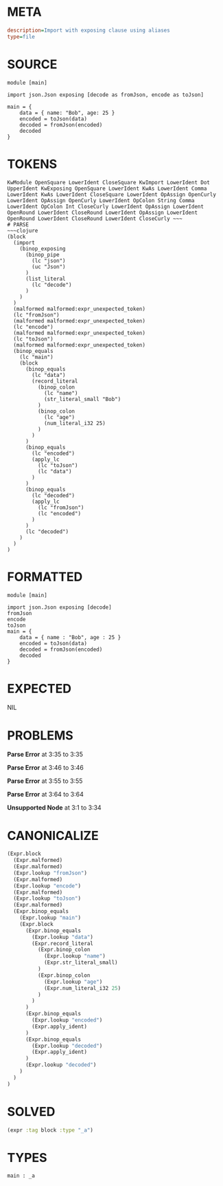 # META
~~~ini
description=Import with exposing clause using aliases
type=file
~~~
# SOURCE
~~~roc
module [main]

import json.Json exposing [decode as fromJson, encode as toJson]

main = {
	data = { name: "Bob", age: 25 }
	encoded = toJson(data)
	decoded = fromJson(encoded)
	decoded
}
~~~
# TOKENS
~~~text
KwModule OpenSquare LowerIdent CloseSquare KwImport LowerIdent Dot UpperIdent KwExposing OpenSquare LowerIdent KwAs LowerIdent Comma LowerIdent KwAs LowerIdent CloseSquare LowerIdent OpAssign OpenCurly LowerIdent OpAssign OpenCurly LowerIdent OpColon String Comma LowerIdent OpColon Int CloseCurly LowerIdent OpAssign LowerIdent OpenRound LowerIdent CloseRound LowerIdent OpAssign LowerIdent OpenRound LowerIdent CloseRound LowerIdent CloseCurly ~~~
# PARSE
~~~clojure
(block
  (import
    (binop_exposing
      (binop_pipe
        (lc "json")
        (uc "Json")
      )
      (list_literal
        (lc "decode")
      )
    )
  )
  (malformed malformed:expr_unexpected_token)
  (lc "fromJson")
  (malformed malformed:expr_unexpected_token)
  (lc "encode")
  (malformed malformed:expr_unexpected_token)
  (lc "toJson")
  (malformed malformed:expr_unexpected_token)
  (binop_equals
    (lc "main")
    (block
      (binop_equals
        (lc "data")
        (record_literal
          (binop_colon
            (lc "name")
            (str_literal_small "Bob")
          )
          (binop_colon
            (lc "age")
            (num_literal_i32 25)
          )
        )
      )
      (binop_equals
        (lc "encoded")
        (apply_lc
          (lc "toJson")
          (lc "data")
        )
      )
      (binop_equals
        (lc "decoded")
        (apply_lc
          (lc "fromJson")
          (lc "encoded")
        )
      )
      (lc "decoded")
    )
  )
)
~~~
# FORMATTED
~~~roc
module [main]

import json.Json exposing [decode]
fromJson
encode
toJson
main = {
	data = { name : "Bob", age : 25 }
	encoded = toJson(data)
	decoded = fromJson(encoded)
	decoded
}
~~~
# EXPECTED
NIL
# PROBLEMS
**Parse Error**
at 3:35 to 3:35

**Parse Error**
at 3:46 to 3:46

**Parse Error**
at 3:55 to 3:55

**Parse Error**
at 3:64 to 3:64

**Unsupported Node**
at 3:1 to 3:34

# CANONICALIZE
~~~clojure
(Expr.block
  (Expr.malformed)
  (Expr.malformed)
  (Expr.lookup "fromJson")
  (Expr.malformed)
  (Expr.lookup "encode")
  (Expr.malformed)
  (Expr.lookup "toJson")
  (Expr.malformed)
  (Expr.binop_equals
    (Expr.lookup "main")
    (Expr.block
      (Expr.binop_equals
        (Expr.lookup "data")
        (Expr.record_literal
          (Expr.binop_colon
            (Expr.lookup "name")
            (Expr.str_literal_small)
          )
          (Expr.binop_colon
            (Expr.lookup "age")
            (Expr.num_literal_i32 25)
          )
        )
      )
      (Expr.binop_equals
        (Expr.lookup "encoded")
        (Expr.apply_ident)
      )
      (Expr.binop_equals
        (Expr.lookup "decoded")
        (Expr.apply_ident)
      )
      (Expr.lookup "decoded")
    )
  )
)
~~~
# SOLVED
~~~clojure
(expr :tag block :type "_a")
~~~
# TYPES
~~~roc
main : _a
~~~
